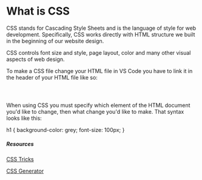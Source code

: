 # What is CSS

CSS stands for Cascading Style Sheets and is the language of style for web development. Specifically, CSS works directly with HTML structure we built in the beginning of our website design.

CSS controls font size and style, page layout, color and many other visual aspects of web design.

To make a CSS file change your HTML file in VS Code you have to link it in the header of your HTML file like so:

<header>
<link rel="stylesheet" href="styles.css">
</header>

When using CSS you must specify which element of the HTML document you'd like to change, then what change you'd like to make. That syntax looks like this:

h1 {
    background-color: grey;
    font-size: 100px;
}

##### Resources

[CSS Tricks](https://css-tricks.com/)

[CSS Generator](https://html-css-js.com/css/generator/box-shadow/)
